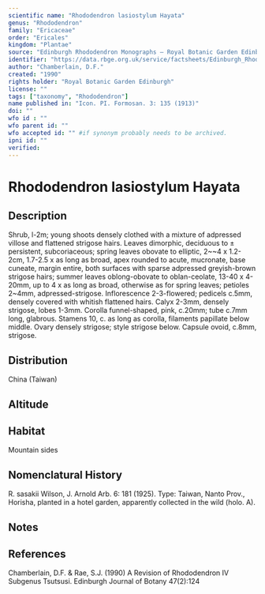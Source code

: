 ```yaml
---
scientific name: "Rhododendron lasiostylum Hayata"
genus: "Rhododendron"
family: "Ericaceae"
order: "Ericales"
kingdom: "Plantae"
source: "Edinburgh Rhododendron Monographs – Royal Botanic Garden Edinburgh"
identifier: "https://data.rbge.org.uk/service/factsheets/Edinburgh_Rhododendron_Monographs.xhtml"
author: "Chamberlain, D.F."
created: "1990"
rights holder: "Royal Botanic Garden Edinburgh"
license: ""
tags: ["taxonomy", "Rhododendron"]
name published in: "Icon. PI. Formosan. 3: 135 (1913)"
doi: ""
wfo id : ""
wfo parent id: ""
wfo accepted id: "" #if synonym probably needs to be archived.                      
ipni id: ""
verified:
---
```


                       

# Rhododendron lasiostylum Hayata

## Description
Shrub, l-2m; young shoots densely clothed with a mixture of adpressed villose and flattened strigose hairs. Leaves dimorphic, deciduous to ± persistent, subcoriaceous; spring leaves obovate to elliptic, 2~~4 x 1.2-2cm, 1.7-2.5 x as long as broad, apex rounded to acute, mucronate, base cuneate, margin entire, both surfaces with sparse adpressed greyish-brown strigose hairs; summer leaves oblong-obovate to oblan-ceolate, 13-40 x 4-20mm, up to 4 x as long as broad, otherwise as for spring leaves; petioles 2~4mm, adpressed-strigose. Inflorescence 2-3-flowered; pedicels c.5mm, densely covered with whitish flattened hairs. Calyx 2-3mm, densely strigose, lobes 1-3mm. Corolla funnel-shaped, pink, c.20mm; tube c.7mm long, glabrous. Stamens 10, c. as long as corolla, filaments papillate below middle. Ovary densely strigose; style strigose below. Capsule ovoid, c.8mm, strigose.

## Distribution
China (Taiwan)

## Altitude


## Habitat
Mountain sides

## Nomenclatural History
R. sasakii Wilson, J. Arnold Arb. 6: 181 (1925). Type: Taiwan, Nanto Prov., Horisha, planted in a hotel garden, apparently collected in the wild (holo. A).
                       
## Notes


## References

Chamberlain, D.F. & Rae, S.J. (1990) A Revision of Rhododendron IV Subgenus Tsutsusi. Edinburgh Journal of Botany 47(2):124
